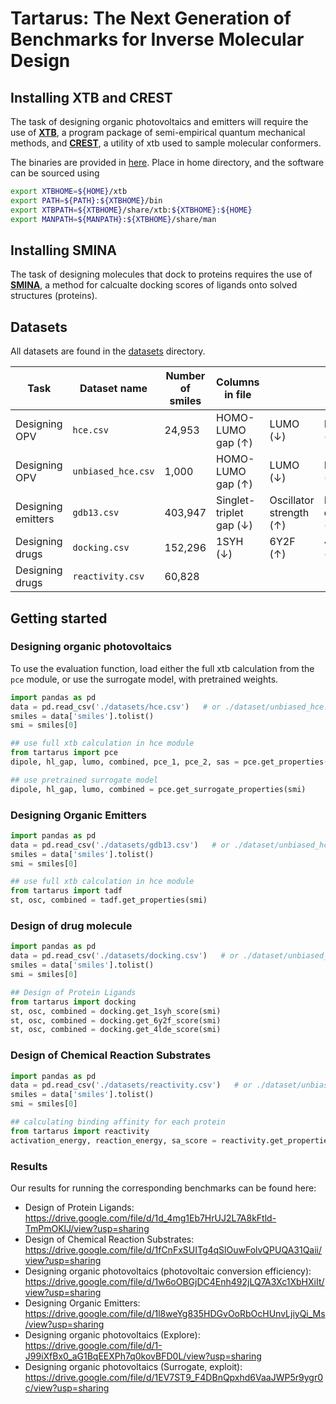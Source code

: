 # Tartarus: The Next Generation of Benchmarks for Inverse Molecular Design

## Installing XTB and CREST

The task of designing organic photovoltaics and emitters will require the use of [**XTB**](https://github.com/grimme-lab/xtb), a program package of semi-empirical quantum mechanical methods, and [**CREST**](https://github.com/grimme-lab/crest), a utility of xtb used to sample molecular conformers. 

The binaries are provided in [here](https://github.com/grimme-lab/xtb/releases). Place in home directory, and the software can be sourced using
```bash
export XTBHOME=${HOME}/xtb
export PATH=${PATH}:${XTBHOME}/bin
export XTBPATH=${XTBHOME}/share/xtb:${XTBHOME}:${HOME}
export MANPATH=${MANPATH}:${XTBHOME}/share/man
```

## Installing SMINA

The task of designing molecules that dock to proteins requires the use of [**SMINA**](https://sourceforge.net/projects/smina/), a method for calcualte docking scores of ligands onto solved structures (proteins).


## Datasets 

All datasets are found in the [datasets](datasets/) directory. 

|Task | Dataset name       | Number of smiles |  Columns in file |||||
|---|--------------------|------------------|----|----|----|--|---|
| Designing OPV | `hce.csv`          | 24,953           | HOMO-LUMO gap (&#8593;) | LUMO (&#8595;) | Dipole (&#8593;) | Combined objective (&#8593;) |
| Designing OPV | `unbiased_hce.csv` | 1,000            | HOMO-LUMO gap (&#8593;) | LUMO (&#8595;) | Dipole (&#8593;) | Combined objective (&#8593;) |
| Designing emitters | `gdb13.csv`        | 403,947          | Singlet-triplet gap (&#8595;) | Oscillator strength (&#8593;) | Multi-objective (&#8593;) | Time (s) |
| Designing drugs | `docking.csv`      | 152,296          | 1SYH (&#8595;) | 6Y2F (&#8593;) | 4LDE (&#8593;) | Time (s) | |
| Designing drugs | `reactivity.csv`      | 60,828          | |  | |  | |


## Getting started 


### Designing organic photovoltaics

To use the evaluation function, load either the full xtb calculation from the `pce` module, or use the surrogate model, with pretrained weights.

```python
import pandas as pd
data = pd.read_csv('./datasets/hce.csv')   # or ./dataset/unbiased_hce.csv
smiles = data['smiles'].tolist()
smi = smiles[0]

## use full xtb calculation in hce module
from tartarus import pce
dipole, hl_gap, lumo, combined, pce_1, pce_2, sas = pce.get_properties(smi)

## use pretrained surrogate model
dipole, hl_gap, lumo, combined = pce.get_surrogate_properties(smi)
```


### Designing Organic Emitters

```python
import pandas as pd
data = pd.read_csv('./datasets/gdb13.csv')   # or ./dataset/unbiased_hce.csv
smiles = data['smiles'].tolist()
smi = smiles[0]

## use full xtb calculation in hce module
from tartarus import tadf
st, osc, combined = tadf.get_properties(smi)
```


### Design of drug molecule

```python
import pandas as pd
data = pd.read_csv('./datasets/docking.csv')   # or ./dataset/unbiased_hce.csv
smiles = data['smiles'].tolist()
smi = smiles[0]

## Design of Protein Ligands 
from tartarus import docking
st, osc, combined = docking.get_1syh_score(smi)
st, osc, combined = docking.get_6y2f_score(smi)
st, osc, combined = docking.get_4lde_score(smi)
```


### Design of Chemical Reaction Substrates

```python
import pandas as pd
data = pd.read_csv('./datasets/reactivity.csv')   # or ./dataset/unbiased_hce.csv
smiles = data['smiles'].tolist()
smi = smiles[0]

## calculating binding affinity for each protein
from tartarus import reactivity
activation_energy, reaction_energy, sa_score = reactivity.get_properties(smi)
```


### Results
Our results for running the corresponding benchmarks can be found here: 
- Design of Protein Ligands: https://drive.google.com/file/d/1d_4mg1Eb7HrUJ2L7A8kFtld-TmPmOKlJ/view?usp=sharing
- Design of Chemical Reaction Substrates: https://drive.google.com/file/d/1fCnFxSUITg4qSlOuwFolvQPUQA31Qaii/view?usp=sharing
- Designing organic photovoltaics (photovoltaic conversion efficiency): https://drive.google.com/file/d/1w6oOBGjDC4Enh492jLQ7A3Xc1XbHXiIt/view?usp=sharing
- Designing Organic Emitters: https://drive.google.com/file/d/1l8weYg835HDGvOoRbOcHUnvLjiyQi_Ms/view?usp=sharing
- Designing organic photovoltaics (Explore): https://drive.google.com/file/d/1-J99iXfBx0_aG1BqEEXPh7q0kovBFD0L/view?usp=sharing
- Designing organic photovoltaics (Surrogate, exploit): https://drive.google.com/file/d/1EV7ST9_F4DBnQpxhd6VaaJWP5r9ygr0c/view?usp=sharing










